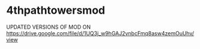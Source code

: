 # 4thpathtowersmod

UPDATED VERSIONS OF MOD ON https://drive.google.com/file/d/1UQ3j_w9hGAJ2vnbcFmq8asw4zemOuUhv/view
